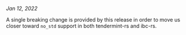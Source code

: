 *Jan 12, 2022*

A single breaking change is provided by this release in order to move us closer
toward `no_std` support in both tendermint-rs and ibc-rs.
